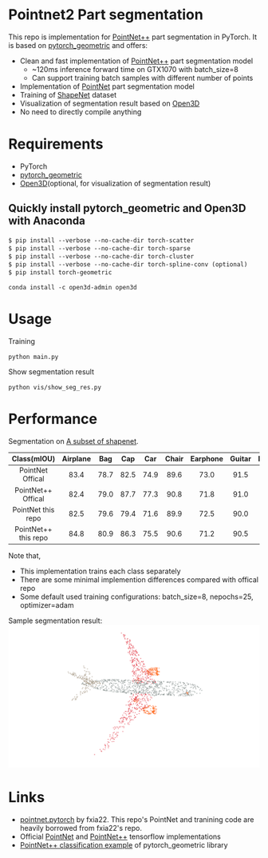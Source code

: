 # Pointnet2 Part segmentation
This repo is implementation for [PointNet++](https://arxiv.org/abs/1706.02413) part segmentation in PyTorch. It is based on [pytorch_geometric](https://github.com/rusty1s/pytorch_geometric) and offers:
 - Clean and fast implementation of [PointNet++](https://arxiv.org/abs/1706.02413) part segmentation model
   - ~120ms inference forward time on GTX1070 with batch_size=8
   - Can support training batch samples with different number of points
 - Implementation of [PointNet](https://arxiv.org/abs/1612.00593) part segmentation model
 - Training of [ShapeNet](http://web.stanford.edu/~ericyi/project_page/part_annotation/index.html) dataset
 - Visualization of segmentation result based on [Open3D](https://github.com/intel-isl/Open3D)
 - No need to directly compile anything


# Requirements
- PyTorch
- [pytorch_geometric](https://github.com/rusty1s/pytorch_geometric)
- [Open3D](https://github.com/intel-isl/Open3D)(optional, for visualization of segmentation result)

## Quickly install pytorch_geometric and Open3D with Anaconda
```
$ pip install --verbose --no-cache-dir torch-scatter
$ pip install --verbose --no-cache-dir torch-sparse
$ pip install --verbose --no-cache-dir torch-cluster
$ pip install --verbose --no-cache-dir torch-spline-conv (optional)
$ pip install torch-geometric
```

```
conda install -c open3d-admin open3d
```

# Usage
Training
```
python main.py
```

Show segmentation result
```
python vis/show_seg_res.py
```

# Performance
Segmentation on  [A subset of shapenet](http://web.stanford.edu/~ericyi/project_page/part_annotation/index.html).

| Class(mIOU) |Airplane|Bag|Cap|Car|Chair|Earphone|Guitar|Knife|Lamp|Laptop|Motorbike|Mug|Pistol|Rocket|Skateboard|Table
| :---: | :---: | :---: | :---: | :---: | :---: | :---: | :---: | :---: | :---: | :---: | :---: | :---: | :---: | :---: | :---: | :---: | 
| PointNet Offical     | 83.4| 78.7| 82.5| 74.9 |89.6| 73.0| 91.5| 85.9| 80.8| 95.3| 65.2| 93.0| 81.2| 57.9| 72.8| 80.6| 
| PointNet++ Offical   | 82.4| 79.0| 87.7| 77.3 |90.8| 71.8| 91.0| 85.9| 83.7| 95.3| 71.6| 94.1| 81.3| 58.7| 76.4| 82.6| 
| PointNet this repo   | 82.5| 79.6| 79.4| 71.6| 89.9| 72.5| 90.0| 86.1| 80.3| 96.3| 57.4| 91.2| 83.0| 60.3| 65.4| 86.0|
| PointNet++ this repo | 84.8| 80.9| 86.3| 75.5| 90.6| 71.2| 90.5| 87.4| 83.0| 96.7| 58.0| 96.1| 82.5| 55.6| 72.2| 84.6|

Note that,
- This implementation trains each class separately
- There are some minimal implemention differences compared with offical repo
- Some default used training configurations: batch_size=8, nepochs=25, optimizer=adam


Sample segmentation result:
![segmentation_result](figs/segmentation_result.png)


# Links
-  [pointnet.pytorch](https://github.com/fxia22/pointnet.pytorch) by fxia22. This repo's PointNet and tranining code are heavily borrowed from fxia22's repo.
- Official [PointNet](https://github.com/charlesq34/pointnet) and [PointNet++](https://github.com/charlesq34/pointnet2) tensorflow implementations
- [PointNet++ classification example](https://github.com/rusty1s/pytorch_geometric/blob/master/examples/pointnet%2B%2B.py) of pytorch_geometric library
